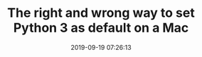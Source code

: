 ---
date: 2019-09-19 07:26:13
link:
  source: pocket
  source_url: https://getpocket.com
  text: The right and wrong way to set Python 3 as default on a Mac
  url: https://opensource.com/article/19/5/python-3-default-mac
slug: the-right-and-wrong-way-to-set-python-3-as-default-on-a-mac
source: pocket
syndicated:
- type: twitter
  url: https://twitter.com/roytang/statuses/1174587210017988608/
title: The right and wrong way to set Python 3 as default on a Mac
---